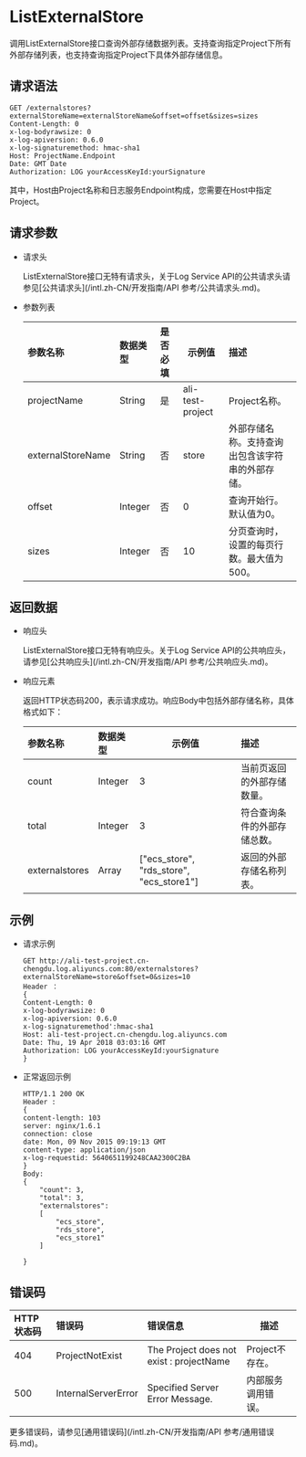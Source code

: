 # ListExternalStore

调用ListExternalStore接口查询外部存储数据列表。支持查询指定Project下所有外部存储列表，也支持查询指定Project下具体外部存储信息。

## 请求语法

```
GET /externalstores?externalStoreName=externalStoreName&offset=offset&sizes=sizes
Content-Length: 0 
x-log-bodyrawsize: 0 
x-log-apiversion: 0.6.0
x-log-signaturemethod: hmac-sha1
Host: ProjectName.Endpoint
Date: GMT Date
Authorization: LOG yourAccessKeyId:yourSignature
```

其中，Host由Project名称和日志服务Endpoint构成，您需要在Host中指定Project。

## 请求参数

-   请求头

    ListExternalStore接口无特有请求头，关于Log Service API的公共请求头请参见[公共请求头](/intl.zh-CN/开发指南/API 参考/公共请求头.md)。

-   参数列表

    |参数名称|数据类型|是否必填|示例值|描述|
    |:---|:---|:---|---|:-|
    |projectName|String|是|ali-test-project|Project名称。|
    |externalStoreName|String|否|store|外部存储名称。支持查询出包含该字符串的外部存储。|
    |offset|Integer|否|0|查询开始行。默认值为0。|
    |sizes|Integer|否|10|分页查询时，设置的每页行数。最大值为500。|


## 返回数据

-   响应头

    ListExternalStore接口无特有响应头。关于Log Service API的公共响应头，请参见[公共响应头](/intl.zh-CN/开发指南/API 参考/公共响应头.md)。

-   响应元素

    返回HTTP状态码200，表示请求成功。响应Body中包括外部存储名称，具体格式如下：

    |参数名称|数据类型|示例值|描述|
    |:---|:---|---|:-|
    |count|Integer|3|当前页返回的外部存储数量。|
    |total|Integer|3|符合查询条件的外部存储总数。|
    |externalstores|Array|\["ecs\_store", "rds\_store", "ecs\_store1"\]|返回的外部存储名称列表。|


## 示例

-   请求示例

    ```
    GET http://ali-test-project.cn-chengdu.log.aliyuncs.com:80/externalstores?externalStoreName=store&offset=0&sizes=10
    Header ：
    {
    Content-Length: 0 
    x-log-bodyrawsize: 0 
    x-log-apiversion: 0.6.0 
    x-log-signaturemethod':hmac-sha1
    Host: ali-test-project.cn-chengdu.log.aliyuncs.com
    Date: Thu, 19 Apr 2018 03:03:16 GMT 
    Authorization: LOG yourAccessKeyId:yourSignature
    }
    ```

-   正常返回示例

    ```
    HTTP/1.1 200 OK
    Header :
    {
    content-length: 103 
    server: nginx/1.6.1
    connection: close
    date: Mon, 09 Nov 2015 09:19:13 GMT
    content-type: application/json
    x-log-requestid: 5640651199248CAA2300C2BA
    }
    Body:
    {
        "count": 3, 
        "total": 3,
        "externalstores": 
        [
            "ecs_store", 
            "rds_store", 
            "ecs_store1"
        ]
    
    }
    ```


## 错误码

|HTTP状态码|错误码|错误信息|描述|
|:------|:--|:---|--|
|404|ProjectNotExist|The Project does not exist : projectName|Project不存在。|
|500|InternalServerError|Specified Server Error Message.|内部服务调用错误。|

更多错误码，请参见[通用错误码](/intl.zh-CN/开发指南/API 参考/通用错误码.md)。

